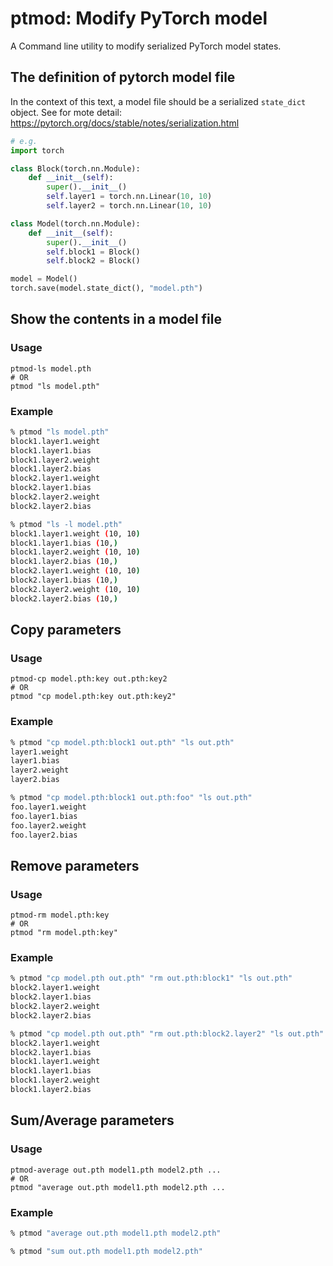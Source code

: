 # ptmod: Modify PyTorch model
A Command line utility to modify serialized PyTorch model states.

## The definition of pytorch model file
In the context of this text, a model file should be a serialized `state_dict` object. See for mote detail: https://pytorch.org/docs/stable/notes/serialization.html

```python
# e.g.
import torch

class Block(torch.nn.Module):
    def __init__(self):
        super().__init__()
        self.layer1 = torch.nn.Linear(10, 10)
        self.layer2 = torch.nn.Linear(10, 10)

class Model(torch.nn.Module):
    def __init__(self):
        super().__init__()
        self.block1 = Block()
        self.block2 = Block()

model = Model()
torch.save(model.state_dict(), "model.pth")
```


## Show the contents in a model file

### Usage
```
ptmod-ls model.pth
# OR
ptmod "ls model.pth"
```

### Example
```sh
% ptmod "ls model.pth"
block1.layer1.weight
block1.layer1.bias
block1.layer2.weight
block1.layer2.bias
block2.layer1.weight
block2.layer1.bias
block2.layer2.weight
block2.layer2.bias
```

```sh
% ptmod "ls -l model.pth"
block1.layer1.weight (10, 10)
block1.layer1.bias (10,)
block1.layer2.weight (10, 10)
block1.layer2.bias (10,)
block2.layer1.weight (10, 10)
block2.layer1.bias (10,)
block2.layer2.weight (10, 10)
block2.layer2.bias (10,)
```

## Copy parameters

### Usage
```
ptmod-cp model.pth:key out.pth:key2
# OR
ptmod "cp model.pth:key out.pth:key2"
```

### Example
```sh
% ptmod "cp model.pth:block1 out.pth" "ls out.pth"
layer1.weight
layer1.bias
layer2.weight
layer2.bias
```

```sh
% ptmod "cp model.pth:block1 out.pth:foo" "ls out.pth"
foo.layer1.weight
foo.layer1.bias
foo.layer2.weight
foo.layer2.bias
```


## Remove parameters

### Usage
```
ptmod-rm model.pth:key
# OR
ptmod "rm model.pth:key"
```

### Example
```sh
% ptmod "cp model.pth out.pth" "rm out.pth:block1" "ls out.pth"
block2.layer1.weight
block2.layer1.bias
block2.layer2.weight
block2.layer2.bias
```

```sh
% ptmod "cp model.pth out.pth" "rm out.pth:block2.layer2" "ls out.pth"
block2.layer1.weight
block2.layer1.bias
block1.layer1.weight
block1.layer1.bias
block1.layer2.weight
block1.layer2.bias
```

## Sum/Average parameters
### Usage
```
ptmod-average out.pth model1.pth model2.pth ...
# OR
ptmod "average out.pth model1.pth model2.pth ...
```

### Example
```sh
% ptmod "average out.pth model1.pth model2.pth"
```

```sh
% ptmod "sum out.pth model1.pth model2.pth"
```
